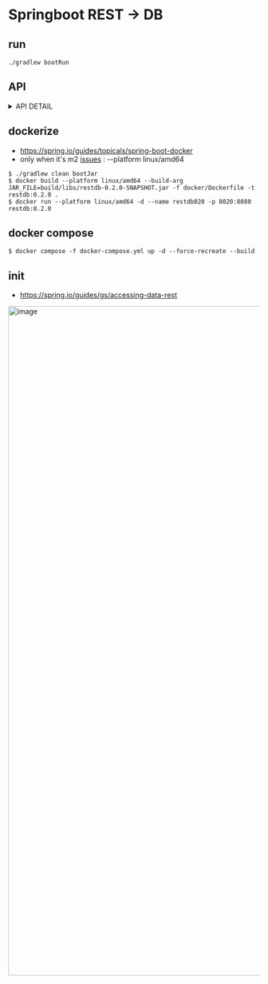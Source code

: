 # Springboot REST -> DB

## run
```
./gradlew bootRun
```
## API
<details>
     <summary>API DETAIL</summary>

### select API
```
$ curl -I http://localhost:8080/people
HTTP/1.1 204
Vary: Origin
Vary: Access-Control-Request-Method
Vary: Access-Control-Request-Headers
Link: <http://localhost:8080/people>;rel="self",<http://localhost:8080/profile/people>;rel="profile",<http://localhost:8080/people/search>;rel="search"
Date: Wed, 06 Mar 2024 02:47:14 GMT

$ curl http://localhost:8080/people
{
  "_embedded" : {
    "people" : [ ]
  },
  "_links" : {
    "self" : {
      "href" : "http://localhost:8080/people?page=0&size=20"
    },
    "profile" : {
      "href" : "http://localhost:8080/profile/people"
    },
    "search" : {
      "href" : "http://localhost:8080/people/search"
    }
  },
  "page" : {
    "size" : 20,
    "totalElements" : 0,
    "totalPages" : 0,
    "number" : 0
  }
}%

$ curl http://localhost:8080/people/1
{
  "firstName" : "Frodo",
  "lastName" : "Baggins",
  "_links" : {
    "self" : {
      "href" : "http://localhost:8080/people/1"
    },
    "person" : {
      "href" : "http://localhost:8080/people/1"
    }
  }
}%
```

### insert API
```
$ curl -i -H "Content-Type:application/json" -d '{"firstName": "Frodo", "lastName": "Baggins"}' http://localhost:8080/people
HTTP/1.1 201
Vary: Origin
Vary: Access-Control-Request-Method
Vary: Access-Control-Request-Headers
Location: http://localhost:8080/people/1
Content-Type: application/hal+json
Transfer-Encoding: chunked
Date: Wed, 06 Mar 2024 02:50:04 GMT

{
  "firstName" : "Frodo",
  "lastName" : "Baggins",
  "_links" : {
    "self" : {
      "href" : "http://localhost:8080/people/1"
    },
    "person" : {
      "href" : "http://localhost:8080/people/1"
    }
  }
}%
```

</details>

## dockerize
- https://spring.io/guides/topicals/spring-boot-docker
- only when it's m2 [issues](https://github.com/pySatellite/restdb/issues/3) : --platform linux/amd64 
```
$ ./gradlew clean bootJar
$ docker build --platform linux/amd64 --build-arg JAR_FILE=build/libs/restdb-0.2.0-SNAPSHOT.jar -f docker/Dockerfile -t restdb:0.2.0 .
$ docker run --platform linux/amd64 -d --name restdb020 -p 8020:8080 restdb:0.2.0
```

## docker compose
```
$ docker compose -f docker-compose.yml up -d --force-recreate --build
```

## init
- https://spring.io/guides/gs/accessing-data-rest
<img width="1341" alt="image" src="https://github.com/pySatellite/restdb/assets/87309910/9a45696b-399e-4551-aa0b-ec24fc9f82e5">
